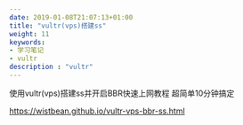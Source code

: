```yaml
---
date: 2019-01-08T21:07:13+01:00
title: "vultr(vps)搭建ss"
weight: 11
keywords:
- 学习笔记
- vultr
description : "vultr"
---
```



使用vultr(vps)搭建ss并开启BBR快速上网教程 超简单10分钟搞定

https://wistbean.github.io/vultr-vps-bbr-ss.html 

